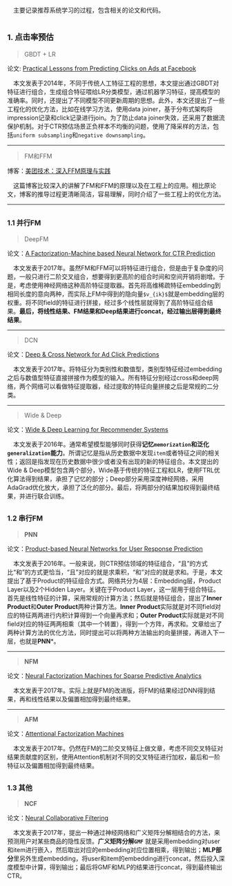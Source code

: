 &emsp;主要记录推荐系统学习的过程，包含相关的论文和代码。



# <font size=4>1. 点击率预估</font>

> GBDT + LR

论文: [Practical Lessons from Predicting Clicks on Ads at Facebook](https://quinonero.net/Publications/predicting-clicks-facebook.pdf)

&emsp;本文发表于2014年，不同于传统人工特征工程的思想，本文提出通过GBDT对特征进行组合，生成组合特征喂给LR分类模型，通过机器学习特征，提高模型的准确率。同时，还提出了不同模型不同更新周期的思想。此外，本文还提出了一些工程化的优化方法，比如在线学习方法，使用data joiner，基于分布式架构将impression记录和click记录进行join。为了防止data joiner失效，还采用了数据流保护机制。对于CTR预估场景正负样本不均衡的问题，使用了降采样的方法，包括`uniform subsampling`和`negative downsampling`。

------

> FM和FFM

博客：[美团技术：深入FFM原理与实践](https://tech.meituan.com/2016/03/03/deep-understanding-of-ffm-principles-and-practices.html)

&emsp;这篇博客比较深入的讲解了FM和FFM的原理以及在工程上的应用。相比原论文，博客的推导过程更清晰简洁，容易理解，同时介绍了一些工程上的优化方法。

------

## <font size=3>1.1 并行FM</font>

> DeepFM

论文：[A Factorization-Machine based Neural Network for CTR Prediction](https://arxiv.org/pdf/1703.04247.pdf)

&emsp;本文发表于2017年。虽然FM和FFM可以将特征进行组合，但是由于复杂度的问题，一般只进行二阶交叉组合，想要得到更高阶的组合时间和空间开销将剧增。于是，考虑使用神经网络这种高阶特征提取器。首先将高维稀疏特征embedding到相同长度的意向两种，而实际上FM中得到的隐向量`$v_{ik}$`就是embedding层的权重。将不同field的特征进行拼接，经过多个线性层就得到了高阶特征组合结果。**最后，将线性结果、FM结果和Deep结果进行concat，经过输出层得到最终结果**。

------

> DCN

论文：[Deep & Cross Network for Ad Click Predictions](https://arxiv.org/pdf/1708.05123.pdf)

&emsp;本文发表于2017年。将特征分为类别性和数值型，类别型特征经过embedding之后与数值型特征直接拼接作为模型的输入。所有特征分别经过cross和deep网络，两个网络可以看做特征提取器，经过提取的特征向量拼接之后是常规的二分类。

------

> Wide & Deep

论文：[Wide & Deep Learning for Recommender Systems](https://arxiv.org/pdf/1606.07792.pdf)

&emsp;本文发表于2016年。通常希望模型能够同时获得**记忆`memorization`和泛化`generalization`能力**。所谓记忆是指从历史数据中发现`item`或者特征之间的相关性；返回是指发现在历史数据中很少或者没有出现的新的特征组合。本文提出的Wide & Deep模型包含两个部分，Wide基于传统的特征工程和LR，使用FTRL优化算法得到结果，承担了记忆的部分；Deep部分采用深度神经网络，采用AdaGrad优化放大，承担了泛化的部分。最后，将两部分的结果加权得到最终结果，并进行联合训练。

## <font size=3>1.2 串行FM</font>

> **PNN**

论文：[Product-based Neural Networks for User Response Prediction](https://arxiv.org/pdf/1611.00144.pdf)

&emsp;本文发表于2016年。一般来说，则CTR预估领域的特征组合，“且”的方式比“和”的方式更恰当，“且”对应的就是求乘积，“和”对应的就是求和。于是，本文提出了基于Product的特征组合方式。网络共分为4层：Embedding层，Product Layer以及2个Hidden Layer。关键在于Product Layer，这一层用于组合特征。首先是线性特征的计算，采用常规的计算方法；然后就是特征组合，提出了**Inner Product**和**Outer Product**两种计算方法。**Inner Product**实际就是对不同field对应的特征两两进行内积计算得到一个向量再求和；**Outer Product**实际就是对不同field对应的特征两两相乘（其中一个转置），得到一个方阵，再求和。文章给出了两种计算方法的优化方法，同时提出可以将两种方法输出的向量拼接，再进入下一层，也就是**PNN***。

------

> **NFM**

论文：[Neural Factorization Machines for Sparse Predictive Analytics](https://arxiv.org/pdf/1708.05027.pdf)

&emsp;本文发表于2017年。实际上就是FM的改进版，将FM的结果经过DNN得到结果，再和线性结果以及偏置相加得到最终结果。

------

> **AFM**

论文：[Attentional Factorization Machines](https://arxiv.org/pdf/1708.04617.pdf)

&emsp;本文发表于2017年。仍然在FM的二阶交叉特征上做文章，考虑不同交叉特征对结果贡献度的区别，使用Attention机制对不同的交叉特征进行加权，最后和一阶特征以及偏置相加得到最终结果。

## <font size=3>1.3 其他</font>

> **NCF**

论文：[Neural Collaborative Filtering](https://arxiv.org/pdf/1708.05031.pdf)

&emsp;本文发表于2017年，提出一种通过神经网络和广义矩阵分解相结合的方法，来预测用户对某些商品的隐性反馈。**广义矩阵分解`GMF`** 就是采用embedding对user和item进行嵌入，然后取出对应的embedding对应位置相乘，得到输出；**MLP部分**里另外生成embedding，将user和item的embedding进行concat，然后投入深度模型中计算，得到输出；最后将GMF和MLP的结果进行concat，得到最终输出CTR。